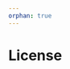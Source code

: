 ```yaml
---
orphan: true
---
```


# License

```{include} ../LICENSE

```
                                                                                                                                                                                                                                                                                                                                   